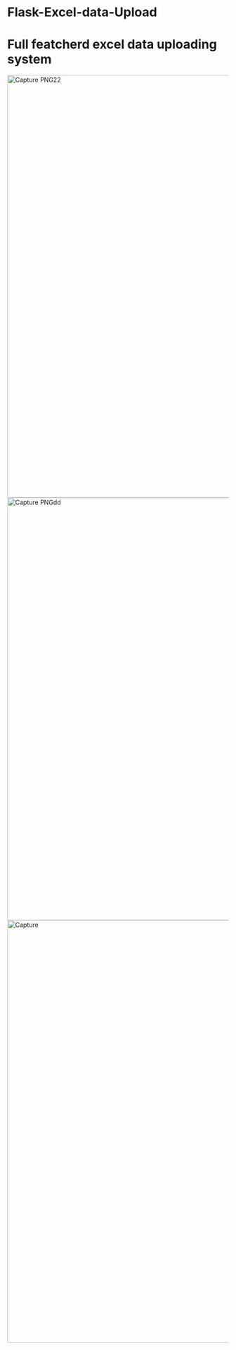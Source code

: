 # Flask-Excel-data-Upload
# Full featcherd excel data uploading system 
<img width="960" alt="Capture PNG22" src="https://github.com/jydhasan/Flask-Excel-data-Upload/assets/73984325/20b9c575-11d5-4fd4-918c-966a62a742ba">
<img width="960" alt="Capture PNGdd" src="https://github.com/jydhasan/Flask-Excel-data-Upload/assets/73984325/ccba5c2e-652f-4d4b-a8ca-632b18dc9e2e">
<img width="960" alt="Capture" src="https://github.com/jydhasan/Flask-Excel-data-Upload/assets/73984325/bb778834-e965-44f8-944d-656c89218ec6">
